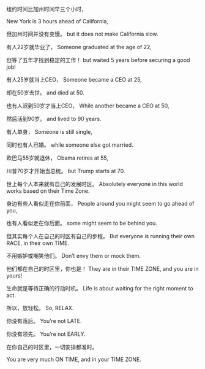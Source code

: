纽约时间比加州时间早三个小时，

New York is 3 hours ahead of California,

但加州时间并没有变慢。 but it does not make California slow.

有人22岁就毕业了， Someone graduated at the age of 22,

但等了五年才找到稳定的工作！ but waited 5 years before securing a good job!

有人25岁就当上CEO， Someone became a CEO at 25,

却在50岁去世。 and died at 50.

也有人迟到50岁才当上CEO， While another became a CEO at 50,

然后活到90岁。 and lived to 90 years.

有人单身， Someone is still single,

同时也有人已婚。 while someone else got married.

欧巴马55岁就退休， Obama retires at 55,

川普70岁才开始当总统。 but Trump starts at 70.

世上每个人本来就有自己的发展时区。 Absolutely everyone in this world works based on their Time Zone.

身边有些人看似走在你前面， People around you might seem to go ahead of you,

也有人看似走在你后面。 some might seem to be behind you.

但其实每个人在自己的时区有自己的步程。 But everyone is running their own RACE, in their own TIME.

不用嫉妒或嘲笑他们。 Don’t envy them or mock them.

他们都在自己的时区里，你也是！ They are in their TIME ZONE, and you are in yours!

生命就是等待正确的行动时机。 Life is about waiting for the right moment to act.

所以，放轻松。 So, RELAX.

你没有落后。 You’re not LATE.

你没有领先。 You’re not EARLY.

在你自己的时区里，一切安排都准时。

You are very much ON TIME, and in your TIME ZONE.